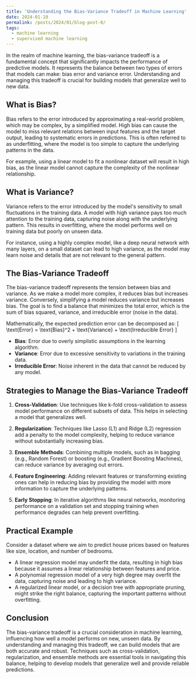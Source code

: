 ```yaml
---
title: 'Understanding the Bias-Variance Tradeoff in Machine Learning'
date: 2024-01-10
permalink: /posts/2024/01/blog-post-0/
tags:
  - machine learning
  - supervised machine learning
---
```

In the realm of machine learning, the bias-variance tradeoff is a fundamental concept that significantly impacts the performance of predictive models. It represents the balance between two types of errors that models can make: bias error and variance error. Understanding and managing this tradeoff is crucial for building models that generalize well to new data.

## What is Bias?

Bias refers to the error introduced by approximating a real-world problem, which may be complex, by a simplified model. High bias can cause the model to miss relevant relations between input features and the target output, leading to systematic errors in predictions. This is often referred to as underfitting, where the model is too simple to capture the underlying patterns in the data.

For example, using a linear model to fit a nonlinear dataset will result in high bias, as the linear model cannot capture the complexity of the nonlinear relationship.

## What is Variance?

Variance refers to the error introduced by the model's sensitivity to small fluctuations in the training data. A model with high variance pays too much attention to the training data, capturing noise along with the underlying pattern. This results in overfitting, where the model performs well on training data but poorly on unseen data.

For instance, using a highly complex model, like a deep neural network with many layers, on a small dataset can lead to high variance, as the model may learn noise and details that are not relevant to the general pattern.

## The Bias-Variance Tradeoff

The bias-variance tradeoff represents the tension between bias and variance. As we make a model more complex, it reduces bias but increases variance. Conversely, simplifying a model reduces variance but increases bias. The goal is to find a balance that minimizes the total error, which is the sum of bias squared, variance, and irreducible error (noise in the data).

Mathematically, the expected prediction error can be decomposed as:
\[ \text{Error} = \text{Bias}^2 + \text{Variance} + \text{Irreducible Error} \]

- **Bias**: Error due to overly simplistic assumptions in the learning algorithm.
- **Variance**: Error due to excessive sensitivity to variations in the training data.
- **Irreducible Error**: Noise inherent in the data that cannot be reduced by any model.


## Strategies to Manage the Bias-Variance Tradeoff

1. **Cross-Validation**: Use techniques like k-fold cross-validation to assess model performance on different subsets of data. This helps in selecting a model that generalizes well.

2. **Regularization**: Techniques like Lasso (L1) and Ridge (L2) regression add a penalty to the model complexity, helping to reduce variance without substantially increasing bias.

3. **Ensemble Methods**: Combining multiple models, such as in bagging (e.g., Random Forest) or boosting (e.g., Gradient Boosting Machines), can reduce variance by averaging out errors.

4. **Feature Engineering**: Adding relevant features or transforming existing ones can help in reducing bias by providing the model with more information to capture the underlying patterns.

5. **Early Stopping**: In iterative algorithms like neural networks, monitoring performance on a validation set and stopping training when performance degrades can help prevent overfitting.

## Practical Example

Consider a dataset where we aim to predict house prices based on features like size, location, and number of bedrooms.

- A linear regression model may underfit the data, resulting in high bias because it assumes a linear relationship between features and price.
- A polynomial regression model of a very high degree may overfit the data, capturing noise and leading to high variance.
- A regularized linear model, or a decision tree with appropriate pruning, might strike the right balance, capturing the important patterns without overfitting.

## Conclusion

The bias-variance tradeoff is a crucial consideration in machine learning, influencing how well a model performs on new, unseen data. By understanding and managing this tradeoff, we can build models that are both accurate and robust. Techniques such as cross-validation, regularization, and ensemble methods are essential tools in navigating this balance, helping to develop models that generalize well and provide reliable predictions.
